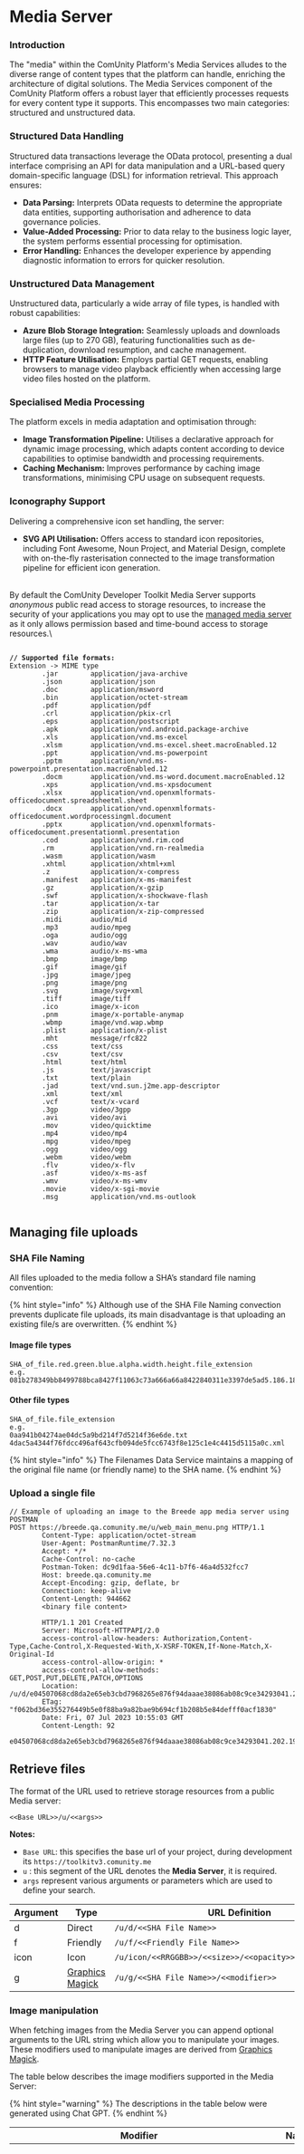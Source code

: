 # Media Server

### Introduction

The "media" within the ComUnity Platform's Media Services alludes to the diverse range of content types that the platform can handle, enriching the architecture of digital solutions. The Media Services component of the ComUnity Platform offers a robust layer that efficiently processes requests for every content type it supports. This encompasses two main categories: structured and unstructured data.

### Structured Data Handling

Structured data transactions leverage the OData protocol, presenting a dual interface comprising an API for data manipulation and a URL-based query domain-specific language (DSL) for information retrieval. This approach ensures:

* **Data Parsing:** Interprets OData requests to determine the appropriate data entities, supporting authorisation and adherence to data governance policies.
* **Value-Added Processing:** Prior to data relay to the business logic layer, the system performs essential processing for optimisation.
* **Error Handling:** Enhances the developer experience by appending diagnostic information to errors for quicker resolution.

### Unstructured Data Management

Unstructured data, particularly a wide array of file types, is handled with robust capabilities:

* **Azure Blob Storage Integration:** Seamlessly uploads and downloads large files (up to 270 GB), featuring functionalities such as de-duplication, download resumption, and cache management.
* **HTTP Feature Utilisation:** Employs partial GET requests, enabling browsers to manage video playback efficiently when accessing large video files hosted on the platform.

### Specialised Media Processing

The platform excels in media adaptation and optimisation through:

* **Image Transformation Pipeline:** Utilises a declarative approach for dynamic image processing, which adapts content according to device capabilities to optimise bandwidth and processing requirements.
* **Caching Mechanism:** Improves performance by caching image transformations, minimising CPU usage on subsequent requests.

### Iconography Support

Delivering a comprehensive icon set handling, the server:

* **SVG API Utilisation:** Offers access to standard icon repositories, including Font Awesome, Noun Project, and Material Design, complete with on-the-fly rasterisation connected to the image transformation pipeline for efficient icon generation.

\
By default the ComUnity Developer Toolkit Media Server supports _anonymous_ public read access to storage resources, to increase the security of your applications you may opt to use the [managed media server ](media-server.md#managed-media-server)as it only allows permission based and time-bound access to storage resources.\


<figure><img src="../../.gitbook/assets/CPMediaServer (1).png" alt=""><figcaption></figcaption></figure>

<pre><code><strong>// Supported file formats:
</strong>Extension -> MIME type
		.jar 		application/java-archive
		.json 		application/json
		.doc 		application/msword
		.bin 		application/octet-stream
		.pdf 		application/pdf
		.crl 		application/pkix-crl
		.eps 		application/postscript
		.apk 		application/vnd.android.package-archive
		.xls 		application/vnd.ms-excel
		.xlsm 		application/vnd.ms-excel.sheet.macroEnabled.12
		.ppt 		application/vnd.ms-powerpoint
		.pptm 		application/vnd.ms-powerpoint.presentation.macroEnabled.12
		.docm 		application/vnd.ms-word.document.macroEnabled.12
		.xps 		application/vnd.ms-xpsdocument
		.xlsx 		application/vnd.openxmlformats-officedocument.spreadsheetml.sheet
		.docx 		application/vnd.openxmlformats-officedocument.wordprocessingml.document
		.pptx 		application/vnd.openxmlformats-officedocument.presentationml.presentation
		.cod 		application/vnd.rim.cod
		.rm 		application/vnd.rn-realmedia
		.wasm 		application/wasm
		.xhtml 		application/xhtml+xml
		.z 			application/x-compress
		.manifest 	application/x-ms-manifest
		.gz 		application/x-gzip
		.swf 		application/x-shockwave-flash
		.tar 		application/x-tar
		.zip 		application/x-zip-compressed
		.midi 		audio/mid
		.mp3 		audio/mpeg
		.oga 		audio/ogg
		.wav 		audio/wav
		.wma 		audio/x-ms-wma
		.bmp 		image/bmp
		.gif 		image/gif
		.jpg 		image/jpeg
		.png 		image/png
		.svg 		image/svg+xml
		.tiff 		image/tiff
		.ico 		image/x-icon
		.pnm 		image/x-portable-anymap
		.wbmp 		image/vnd.wap.wbmp
		.plist 		application/x-plist
		.mht 		message/rfc822
		.css 		text/css
		.csv 		text/csv
		.html 		text/html
		.js 		text/javascript
		.txt 		text/plain
		.jad 		text/vnd.sun.j2me.app-descriptor
		.xml 		text/xml
		.vcf 		text/x-vcard
		.3gp 		video/3gpp
		.avi 		video/avi
		.mov 		video/quicktime
		.mp4 		video/mp4
		.mpg 		video/mpeg
		.ogg 		video/ogg
		.webm 		video/webm
		.flv 		video/x-flv
		.asf 		video/x-ms-asf
		.wmv 		video/x-ms-wmv
		.movie 		video/x-sgi-movie
		.msg 		application/vnd.ms-outlook

</code></pre>

## Managing file uploads

### SHA File Naming

All files uploaded to the media follow a SHA’s standard file naming convention:

{% hint style="info" %}
Although use of the SHA File Naming convection prevents duplicate file uploads, its main disadvantage is that uploading an existing file/s are overwritten.
{% endhint %}

#### Image file types&#x20;

```
SHA_of_file.red.green.blue.alpha.width.height.file_extension 
e.g.
081b278349bb8499788bca8427f11063c73a666a66a8422840311e3397de5ad5.186.188.189.0.300.300.png
```

#### Other file types&#x20;

```
SHA_of_file.file_extension
e.g.
0aa941b04274ae04dc5a9bd214f7d5214f36e6de.txt 
4dac5a4344f76fdcc496af643cfb094de5fcc6743f8e125c1e4c4415d5115a0c.xml 
```

{% hint style="info" %}
The Filenames Data Service maintains a mapping of the original file name (or friendly name) to the SHA name.
{% endhint %}

### Upload a single file

```
// Example of uploading an image to the Breede app media server using POSTMAN
POST https://breede.qa.comunity.me/u/web_main_menu.png HTTP/1.1
		Content-Type: application/octet-stream
		User-Agent: PostmanRuntime/7.32.3
		Accept: */*
		Cache-Control: no-cache
		Postman-Token: dc9d1faa-56e6-4c11-b7f6-46a4d532fcc7
		Host: breede.qa.comunity.me
		Accept-Encoding: gzip, deflate, br
		Connection: keep-alive
		Content-Length: 944662
		<binary file content>
		
		HTTP/1.1 201 Created
		Server: Microsoft-HTTPAPI/2.0
		access-control-allow-headers: Authorization,Content-Type,Cache-Control,X-Requested-With,X-XSRF-TOKEN,If-None-Match,X-Original-Id
		access-control-allow-origin: *
		access-control-allow-methods: GET,POST,PUT,DELETE,PATCH,OPTIONS
		Location: /u/d/e04507068cd8da2e65eb3cbd7968265e876f94daaae38086ab08c9ce34293041.202.194.189.0.1852.1135.png
		ETag: "f062bd36e355276449b5e0f88ba9a82bae9b694cf1b208b5e84defff0acf1830"
		Date: Fri, 07 Jul 2023 10:55:03 GMT
		Content-Length: 92
		e04507068cd8da2e65eb3cbd7968265e876f94daaae38086ab08c9ce34293041.202.194.189.0.1852.1135.png
```

## Retrieve files&#x20;

The format of the URL used to retrieve storage resources from a public Media server:

```
<<Base URL>>/u/<<args>>
```

**Notes:**

* `Base URL`: this specifies the base url of your project, during development its  `https://toolkitv3.comunity.me`&#x20;
* `u` : this segment of the URL denotes the **Media Server**, it is required.
* `args` represent various arguments or parameters which are used to define your search.

<table><thead><tr><th width="127.33333333333331">Argument</th><th width="163">Type</th><th>URL Definition</th></tr></thead><tbody><tr><td>d</td><td>Direct</td><td><code>/u/d/&#x3C;&#x3C;SHA File Name>></code></td></tr><tr><td>f</td><td>Friendly</td><td><code>/u/f/&#x3C;&#x3C;Friendly File Name>></code></td></tr><tr><td>icon</td><td>Icon</td><td><code>/u/icon/&#x3C;&#x3C;RRGGBB>>/&#x3C;&#x3C;size>>/&#x3C;&#x3C;opacity>>/&#x3C;&#x3C;icon_image>></code></td></tr><tr><td>g</td><td><a href="http://www.graphicsmagick.org/">Graphics Magick</a></td><td><code>/u/g/&#x3C;&#x3C;SHA File Name>>/&#x3C;&#x3C;modifier>></code></td></tr></tbody></table>

### Image manipulation

When fetching images from the Media Server you can append optional arguments to the URL string which allow you to manipulate your images. These modifiers used to manipulate images are derived from [Graphics Magick](http://www.graphicsmagick.org/).&#x20;

The table below describes the image modifiers supported in the Media Server:

{% hint style="warning" %}
The descriptions in the table below were generated using Chat GPT.
{% endhint %}

<table><thead><tr><th width="162">Modifier</th><th width="121">Name</th><th width="358">Description</th></tr></thead><tbody><tr><td><code>$autoOrient</code></td><td>Auto orient</td><td>This modifier is used to automatically adjust the orientation of an image based on its embedded EXIF data. When a photo is taken, the camera records its orientation in the image's metadata. However, some image editors or viewers may not properly handle this information, causing the image to appear rotated incorrectly. The <code>$autoOrient</code> modifier automatically reads the orientation data and rotates the image accordingly. This can be especially useful when dealing with images uploaded from mobile devices or cameras with rotating sensors</td></tr><tr><td><p><code>$blur/</code></p><p><code>&#x3C;&#x3C;radius>>/&#x3C;&#x3C;sigma>></code></p></td><td>Blur</td><td><p>This modifier applies a Gaussian blur to the image, which can be used to reduce noise or soften details. The <code>&#x3C;&#x3C;radius>></code> parameter specifies the radius of the blur kernel, and the <code>&#x3C;&#x3C;sigma>></code> parameter controls the standard deviation of the Gaussian distribution. A larger <code>&#x3C;&#x3C;radius>></code> value will result in a more blurry image, while a larger <code>&#x3C;&#x3C;sigma>></code> value will result in a smoother transition between pixels. The <code>$blur</code> modifier can be used in combination with other modifiers to achieve various effects, such as creating a shallow depth of field or simulating motion blur.</p><p></p><p><br></p></td></tr><tr><td><code>$border/&#x3C;&#x3C;width>>/&#x3C;&#x3C;height>>/&#x3C;&#x3C;colour>></code></td><td>Border</td><td>This modifier adds a border of a specified width and height around the image, with a specified color. The <code>&#x3C;&#x3C;width>></code> and <code>&#x3C;&#x3C;height>></code> parameters specify the size of the border, and the <code>&#x3C;&#x3C;colour>></code> parameter specifies the colour of the border. The <code>&#x3C;&#x3C;colour>></code> parameter can be specified using a variety of formats, including hexadecimal values (e.g. #FF0000), RGB values (e.g. rgb(255,0,0)), or color names (e.g. red). The <code>$border</code> modifier can be used to add visual separation between an image and its surroundings or to create a frame around an image.</td></tr><tr><td><p><code>$charcoal/&#x3C;&#x3C;</code></p><p><code>factor>></code></p></td><td>Charcoal</td><td>The <code>$charcoal/&#x3C;&#x3C;factor>></code> modifier applies a charcoal-like effect to the image, simulating the appearance of a charcoal sketch. The <code>&#x3C;&#x3C;factor>></code> parameter controls the intensity of the effect, with higher values producing more pronounced results. This effect works by simulating the appearance of charcoal on paper, emphasising the edges and contours of the image while reducing the amount of detail and texture. This can be useful for creating artistic or stylized versions of photographs or illustrations. The <code>$charcoal</code> modifier can be combined with other modifiers, such as resizing or cropping, to achieve various effects.</td></tr><tr><td><p><code>$colorize/&#x3C;&#x3C;red>>/</code></p><p><code>&#x3C;&#x3C;green>>/&#x3C;&#x3C;blue>></code></p></td><td>Colorize</td><td>This modifier applies a colour tint to the image, changing the colour balance of the image by blending the original colours with the specified tint. The <code>&#x3C;&#x3C;red>></code>, <code>&#x3C;&#x3C;green>></code>, and <code>&#x3C;&#x3C;blue>></code> parameters specify the intensity of the red, green, and blue colour channels respectively, ranging from 0 to 255. Setting all three values to 0 will result in a grayscale image, while setting them all to 255 will result in a fully saturated tint. The <code>$colorize</code> modifier can be used to add a coloured effect to an image, such as a sepia tone or a blueish tint. This modifier can also be used in combination with other modifiers, such as resizing or cropping, to achieve various effects.</td></tr><tr><td><code>$contrast/&#x3C;&#x3C;+-multiplier>></code></td><td>Contrast</td><td>This modifier modifier adjusts the contrast of the image by multiplying the pixel values by a specified factor. The <code>&#x3C;&#x3C;+-multiplier>></code> parameter can be a positive or negative floating point value, with values greater than 1 increasing the contrast and values between 0 and 1 decreasing the contrast. Negative values will invert the image, effectively swapping the light and dark areas. This modifier can be used to adjust the overall brightness and contrast of an image, bringing out details or emphasizing certain areas. It can also be used in combination with other modifiers, such as resizing or cropping, to achieve various effects.</td></tr><tr><td><code>$crop/&#x3C;&#x3C;x>>/&#x3C;&#x3C;y>></code></td><td>Crop</td><td>The <code>$crop/&#x3C;&#x3C;x>>/&#x3C;&#x3C;y>></code> modifier crops the image to a specified size by removing portions of the image outside the specified region. The <code>&#x3C;&#x3C;x>></code> and <code>&#x3C;&#x3C;y>></code> parameters specify the dimensions of the cropped image in pixels, with <code>&#x3C;&#x3C;x>></code> representing the width and <code>&#x3C;&#x3C;y>></code> representing the height. The <code>$crop</code> modifier can be used to remove unwanted portions of an image or to create a thumbnail of a larger image. When used in combination with other modifiers, such as resizing or rotation, the <code>$crop</code> modifier can be used to achieve various effects. It is also possible to specify the position of the crop area using additional parameters, such as <code>$crop/&#x3C;&#x3C;x>>/&#x3C;&#x3C;y>>/&#x3C;&#x3C;width>>/&#x3C;&#x3C;height>></code>, where <code>&#x3C;&#x3C;width>></code> and <code>&#x3C;&#x3C;height>></code> represent the dimensions of the crop area and <code>&#x3C;&#x3C;x>></code> and <code>&#x3C;&#x3C;y>></code> represent the position of the top-left corner of the crop area.</td></tr><tr><td><code>$drawText/&#x3C;&#x3C;x>>/&#x3C;&#x3C;y>>/&#x3C;&#x3C;text>>/&#x3C;&#x3C;colour>>/&#x3C;&#x3C;fontSize>></code></td><td>Draw Text</td><td><p>This modifier adds text to the image at a specified position. The <code>&#x3C;&#x3C;x>></code> and <code>&#x3C;&#x3C;y>></code> parameters specify the coordinates of the top-left corner of the text box in pixels. The <code>&#x3C;&#x3C;text>></code> parameter specifies the text to be added to the image. The <code>&#x3C;&#x3C;colour>></code> parameter specifies the color of the text, which can be specified using a variety of formats, including hexadecimal values, RGB values, or color names. The <code>&#x3C;&#x3C;fontSize>></code> parameter specifies the size of the text in points.</p><p>The <code>$drawText</code> modifier can be used to add titles, captions, watermarks, or other textual elements to images. The position of the text can be adjusted using different values for <code>&#x3C;&#x3C;x>></code> and <code>&#x3C;&#x3C;y>></code>, and the appearance of the text can be customized by changing the values of the <code>&#x3C;&#x3C;colour>></code> and <code>&#x3C;&#x3C;fontSize>></code> parameters. The <code>$drawText</code> modifier also supports additional parameters for adjusting the font, style, and alignment of the text.</p></td></tr><tr><td><code>$enhance</code></td><td>Enhance</td><td><p>The <code>$enhance</code> modifier applies an image enhancement algorithm to the image, improving the overall clarity and detail of the image. This modifier works by analyzing the image and adjusting the brightness, contrast, and sharpness of the image to bring out more detail and reduce noise. The <code>$enhance</code> modifier can be used to improve the quality of photographs or other images that may be slightly blurry or lacking in detail. It can also be used in combination with other modifiers, such as resizing or cropping, to achieve various effects.</p><p><br></p></td></tr><tr><td><code>$equalize</code></td><td>Equalize</td><td><p>The <code>$equalize</code> modifier applies histogram equalization to the image, adjusting the distribution of pixel values to improve the contrast and visibility of details in the image. This modifier works by mapping the pixel values of the image to a new set of values that are more evenly distributed across the available range. The result is an image with improved contrast and brightness, with details that may have been difficult to discern in the original image now more visible.</p><p>The <code>$equalize</code> modifier can be used to improve the visibility and clarity of images that may have been poorly exposed or have uneven lighting. It can also be used in combination with other modifiers, such as resizing or cropping, to achieve various effects. However, it should be noted that the application of this modifier can sometimes lead to an exaggerated or unnatural appearance in some images, and may not always be suitable for every use case.</p></td></tr><tr><td><code>$flatten</code></td><td>Flatten</td><td><p>The <code>$flatten</code> modifier merges all layers of the image into a single layer, resulting in a flattened image. This modifier is useful when working with images that have multiple layers, such as those that have been created in image editing software, or when combining multiple images into a single image.</p><p>When multiple layers are present in an image, each layer can contain different visual elements, such as text, graphics, or effects. The <code>$flatten</code> modifier removes these layers and combines all the visual elements into a single layer, resulting in a simplified image that can be used for various purposes.</p><p>It should be noted that applying the <code>$flatten</code> modifier is a destructive operation, as it permanently removes the separate layers from the image. It is therefore important to create a backup copy of the original image before using this modifier.</p></td></tr><tr><td><code>$flip</code></td><td>Flip Vertically</td><td><p>The <code>$flip</code> modifier flips the image horizontally along the vertical axis, effectively creating a mirror image of the original image. This modifier is useful when working with images that need to be reversed or mirrored, such as when creating reflections or simulating a flipped object.</p><p>When applied, the <code>$flip</code> modifier changes the orientation of the image, effectively flipping it from left to right. This can be used to create a symmetrical effect or to correct the orientation of an image that may have been scanned or captured in an inverted or mirrored state.</p><p>It is important to note that the <code>$flip</code> modifier is a non-destructive operation, meaning that the original image is not modified in any way. Instead, a new image is created with the flipped orientation.</p></td></tr><tr><td><code>$flop</code></td><td>Flip Horizontally</td><td><p>The <code>$flop</code> modifier flips the image vertically along the horizontal axis, effectively creating an upside-down version of the original image. This modifier is useful when working with images that need to be reversed or mirrored, such as when creating reflections or simulating a flipped object.</p><p>When applied, the <code>$flop</code> modifier changes the orientation of the image, effectively flipping it from top to bottom. This can be used to create a symmetrical effect or to correct the orientation of an image that may have been scanned or captured in an inverted or mirrored state.</p><p>It is important to note that the <code>$flop</code> modifier is a non-destructive operation, meaning that the original image is not modified in any way. Instead, a new image is created with the flipped orientation.</p></td></tr><tr><td><code>$normalize</code></td><td>Normalise</td><td><p>The <code>$normalize</code> modifier applies a normalization algorithm to the image, adjusting the contrast and brightness of the image so that the full range of pixel values is utilized. This modifier is useful for images that have uneven lighting or contrast, or images that have been poorly exposed.</p><p>When applied, the <code>$normalize</code> modifier analyzes the distribution of pixel values in the image and adjusts them so that the darkest pixels are set to black, and the brightest pixels are set to white, with all other pixel values adjusted proportionally in between. This results in an image with improved contrast and brightness, with details that may have been difficult to discern in the original image now more visible.</p><p>The <code>$normalize</code> modifier can be used to improve the visibility and clarity of images that may have been poorly exposed or have uneven lighting. It can also be used in combination with other modifiers, such as resizing or cropping, to achieve various effects.</p></td></tr><tr><td><code>$oil/&#x3C;&#x3C;radius>></code></td><td>Oil painting</td><td><p>The <code>$oil</code> modifier applies an oil painting effect to the image, simulating the appearance of an oil painting by applying a brushstroke-like texture to the image. This modifier is useful for adding a creative effect to photographs or other images.</p><p>When applied, the <code>$oil</code> modifier analyzes the image and applies a filter that simulates the appearance of brushstrokes. The level of detail in the brushstrokes is controlled by the <code>radius</code> parameter, with larger values resulting in a more pronounced effect.</p><p>It is important to note that the <code>$oil</code> modifier is a non-destructive operation, meaning that the original image is not modified in any way. Instead, a new image is created with the oil painting effect applied. Additionally, it should be noted that the <code>$oil</code> modifier may not be suitable for all types of images, and may produce better results on certain types of images, such as landscapes or portraits.</p></td></tr><tr><td><p><code>$resize/&#x3C;&#x3C;width>>/&#x3C;&#x3C;height>>/</code></p><p><code>&#x3C;&#x3C;options>></code></p></td><td>Resize</td><td><p>m – maintain aspect ratio but width and height are minimum </p><p>! – exact size p – size in percentage a – maximum area in pixels of an image g – change dimensions only if width or height exceeds s – resizes only if both dimension are less</p></td></tr><tr><td><code>$rotate/&#x3C;&#x3C;colour>>/&#x3C;&#x3C;degrees>></code></td><td>Rotate</td><td><p>The <code>$rotate</code> modifier rotates the image by a specified number of degrees, with an optional background color for the empty space created by the rotation. This modifier is useful for adjusting the orientation of images that may have been taken at an angle, or for creating special effects with rotated images.</p><p>When applied, the <code>$rotate</code> modifier rotates the image by the specified number of degrees, either clockwise or counterclockwise. The background color parameter specifies the color to use for the empty space created by the rotation, if any. If no background color is specified, the empty space is filled with transparency.</p><p>The <code>$rotate</code> modifier can be used to adjust the orientation of images that may have been taken at an angle, or to create special effects with rotated images. For example, rotating an image by 45 degrees and applying other modifiers, such as resizing or cropping, can create a unique and interesting visual effect.</p><p>It is important to note that rotating an image can result in loss of quality or detail, particularly if the rotation angle is large. It is therefore recommended to use the <code>$rotate</code> modifier judiciously and to carefully consider the desired output before applying it.</p></td></tr><tr><td><code>$sepia</code></td><td>Sepia</td><td><p>The <code>$sepia</code> modifier applies a sepia tone effect to the image, giving it an aged, vintage look. This modifier is useful for adding a nostalgic or artistic effect to photographs or other images.</p><p>When applied, the <code>$sepia</code> modifier converts the image to a sepia tone by reducing the saturation of the image and applying a brownish-yellow color cast. The amount of sepia tone applied can be adjusted by changing the intensity of the effect.</p></td></tr><tr><td><code>$thumb/&#x3C;&#x3C;size>></code></td><td>Thumbnail</td><td>The <code>$thumb</code> modifier creates a thumbnail image of the original image with a specified maximum size. This modifier is useful for creating smaller versions of images for use on websites or in documents.</td></tr><tr><td><code>$type/&#x3C;&#x3C;type>></code></td><td>Type</td><td>&#x3C;&#x3C;type>> - Bilevel Grayscale (default) Palette PaletteMatte TrueColor TrueColorMatte ColorSeparation ColorSeparationMatte Optimize</td></tr></tbody></table>

| Option  | Details                                                                                                                                                                                                                                   |
| ------- | ----------------------------------------------------------------------------------------------------------------------------------------------------------------------------------------------------------------------------------------- |
| colour  | Named colour, e.g. red 0xRGB, hex numbers 0xRRGGBB, 8 bits each 0xRRGGBBAA, 8 bits each                                                                                                                                                   |
| gravity | NorthWest, North, NorthEast, West, Center, East, SouthWest, South, or SouthEast                                                                                                                                                           |
| options | m – maintain aspect ratio but width and height are minimum ! – exact size p – size in percentage a – maximum area in pixels of an image g – change dimensions only if width or height exceeds s – resizes only if both dimension are less |
| type    | Bilevel Grayscale (default) Palette PaletteMatte TrueColor TrueColorMatte ColorSeparation ColorSeparationMatte Optimize                                                                                                                   |
